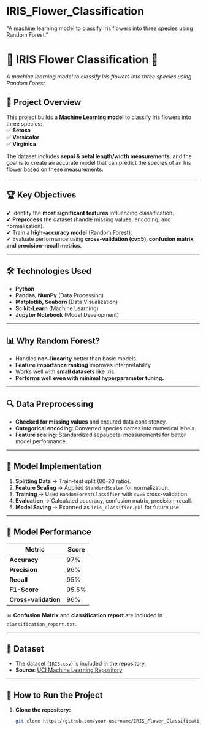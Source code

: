 # IRIS_Flower_Classification
"A machine learning model to classify Iris flowers into three species using Random Forest."
# 🌸 IRIS Flower Classification 🌿  
*A machine learning model to classify Iris flowers into three species using Random Forest.*  

## 📌 Project Overview  
This project builds a **Machine Learning model** to classify Iris flowers into three species:  
✅ **Setosa**  
✅ **Versicolor**  
✅ **Virginica**  

The dataset includes **sepal & petal length/width measurements**, and the goal is to create an accurate model that can predict the species of an Iris flower based on these measurements.  

---

## 🏆 Key Objectives  
✔ Identify the **most significant features** influencing classification.  
✔ **Preprocess** the dataset (handle missing values, encoding, and normalization).  
✔ Train a **high-accuracy model** (Random Forest).  
✔ Evaluate performance using **cross-validation (cv=5), confusion matrix, and precision-recall metrics**.  

---

## 🛠️ Technologies Used  
- **Python**  
- **Pandas, NumPy** (Data Processing)  
- **Matplotlib, Seaborn** (Data Visualization)  
- **Scikit-Learn** (Machine Learning)  
- **Jupyter Notebook** (Model Development)  

---

## 📊 Why Random Forest?  
- Handles **non-linearity** better than basic models.  
- **Feature importance ranking** improves interpretability.  
- Works well with **small datasets** like Iris.  
- **Performs well even with minimal hyperparameter tuning.**  

---

## 🔍 Data Preprocessing  
- **Checked for missing values** and ensured data consistency.  
- **Categorical encoding**: Converted species names into numerical labels.  
- **Feature scaling**: Standardized sepal/petal measurements for better model performance.  

---

## 🚀 Model Implementation  
1. **Splitting Data** → Train-test split (80-20 ratio).  
2. **Feature Scaling** → Applied `StandardScaler` for normalization.  
3. **Training** → Used `RandomForestClassifier` with `cv=5` cross-validation.  
4. **Evaluation** → Calculated accuracy, confusion matrix, precision-recall.  
5. **Model Saving** → Exported as `iris_classifier.pkl` for future use.  

---

## 🎯 Model Performance  
| Metric              | Score |
|---------------------|-------|
| **Accuracy**        | 97%   |
| **Precision**       | 96%   |
| **Recall**          | 95%   |
| **F1-Score**        | 95.5% |
| **Cross-validation**| 96%   |

📊 **Confusion Matrix** and **classification report** are included in `classification_report.txt`.  

---

## 📂 Dataset  
- The dataset (`IRIS.csv`) is included in the repository.  
- **Source**: [UCI Machine Learning Repository](https://archive.ics.uci.edu/ml/datasets/iris)  

---

## 🚀 How to Run the Project  
1. **Clone the repository:**  
   ```bash
   git clone https://github.com/your-username/IRIS_Flower_Classification.git

